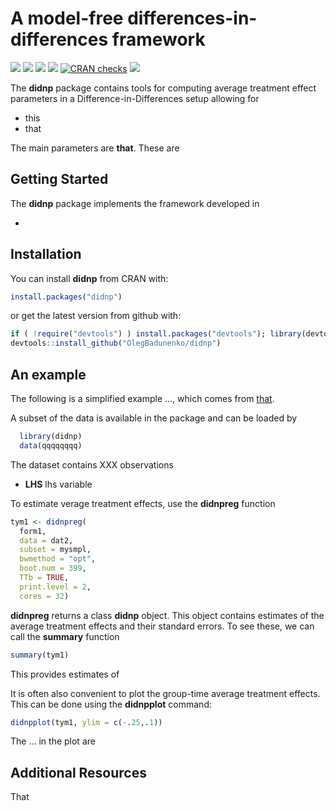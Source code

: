 
<!-- README.md is generated from README.Rmd. Please edit that file -->

# A model-free differences-in-differences framework

<!-- badges: start -->

[![](http://cranlogs.r-pkg.org/badges/grand-total/npsf?color=blue)](https://cran.r-project.org/package=npsf)
[![](http://cranlogs.r-pkg.org/badges/last-month/npsf?color=yellow)](https://cran.r-project.org/package=npsf)
[![](https://www.r-pkg.org/badges/version/npsf?color=green)](https://cran.r-project.org/package=npsf)
[![](https://img.shields.io/badge/devel%20version-0.1.0-red.svg)](https://github.com/OlegBadunenko/didnp)
[![CRAN
checks](https://badges.cranchecks.info/summary/npsf.svg)](https://cran.r-project.org/web/checks/check_results_npsf.html)
[![](https://img.shields.io/github/last-commit/OlegBadunenko/didnp.svg)](https://github.com/OlegBadunenko/didnp/commits/main)

<!-- badges: end -->
<!-- README.md is generated from README.Rmd. Please edit that file -->

The **didnp** package contains tools for computing average treatment
effect parameters in a Difference-in-Differences setup allowing for

- this
- that

The main parameters are **that**. These are

## Getting Started

The **didnp** package implements the framework developed in

- 

## Installation

You can install **didnp** from CRAN with:

``` r
install.packages("didnp")
```

or get the latest version from github with:

``` r
if ( !require("devtools") ) install.packages("devtools"); library(devtools)
devtools::install_github("OlegBadunenko/didnp")
```

## An example

The following is a simplified example …, which comes from
[that](https://elsevier.com/).

A subset of the data is available in the package and can be loaded by

``` r
  library(didnp)
  data(qqqqqqqq)
```

The dataset contains XXX observations

- **LHS** lhs variable

To estimate verage treatment effects, use the **didnpreg** function

``` r
tym1 <- didnpreg(
  form1,
  data = dat2,
  subset = mysmpl,
  bwmethod = "opt",
  boot.num = 399,
  TTb = TRUE,
  print.level = 2,
  cores = 32)
```

**didnpreg** returns a class **didnp** object. This object contains
estimates of the average treatment effects and their standard errors. To
see these, we can call the **summary** function

``` r
summary(tym1)
```

This provides estimates of

It is often also convenient to plot the group-time average treatment
effects. This can be done using the **didnpplot** command:

``` r
didnpplot(tym1, ylim = c(-.25,.1))
```

The … in the plot are

## Additional Resources

That
